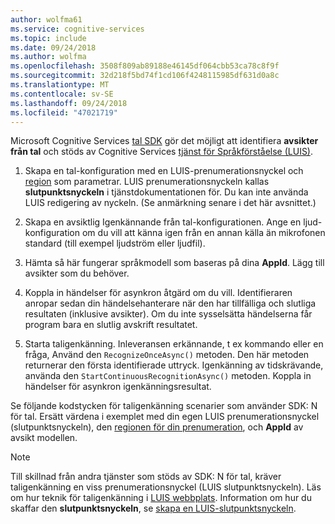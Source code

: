 ```yaml
---
author: wolfma61
ms.service: cognitive-services
ms.topic: include
ms.date: 09/24/2018
ms.author: wolfma
ms.openlocfilehash: 3508f809ab89188e46145df064cbb53ca78c8f9f
ms.sourcegitcommit: 32d218f5bd74f1cd106f4248115985df631d0a8c
ms.translationtype: MT
ms.contentlocale: sv-SE
ms.lasthandoff: 09/24/2018
ms.locfileid: "47021719"
---
```

<!-- N.B. no header, language-agnostic -->

Microsoft Cognitive Services [tal SDK](~/articles/cognitive-services/speech-service/speech-sdk.md) gör det möjligt att identifiera **avsikter från tal** och stöds av Cognitive Services [tjänst för Språkförståelse (LUIS)](https://www.luis.ai/home).

1. Skapa en tal-konfiguration med en LUIS-prenumerationsnyckel och [region](~/articles/cognitive-services/speech-service/regions.md#regions-for-intent-recognition) som parametrar. LUIS prenumerationsnyckeln kallas **slutpunktsnyckeln** i tjänstdokumentationen för. Du kan inte använda LUIS redigering av nyckeln. (Se anmärkning senare i det här avsnittet.)

1. Skapa en avsiktlig Igenkännande från tal-konfigurationen. Ange en ljud-konfiguration om du vill att känna igen från en annan källa än mikrofonen standard (till exempel ljudström eller ljudfil).

1. Hämta så här fungerar språkmodell som baseras på dina **AppId**. Lägg till avsikter som du behöver. 

1. Koppla in händelser för asynkron åtgärd om du vill. Identifieraren anropar sedan din händelsehanterare när den har tillfälliga och slutliga resultaten (inklusive avsikter). Om du inte sysselsätta händelserna får program bara en slutlig avskrift resultatet.

1. Starta taligenkänning. Inleveransen erkännande, t ex kommando eller en fråga, Använd den `RecognizeOnceAsync()` metoden. Den här metoden returnerar den första identifierade uttryck. Igenkänning av tidskrävande, använda den `StartContinuousRecognitionAsync()` metoden. Koppla in händelser för asynkron igenkänningsresultat.

Se följande kodstycken för taligenkänning scenarier som använder SDK: N för tal. Ersätt värdena i exemplet med din egen LUIS prenumerationsnyckel (slutpunktsnyckeln), den [regionen för din prenumeration](~/articles/cognitive-services/speech-service/regions.md#regions-for-intent-recognition), och **AppId** av avsikt modellen.

> [!NOTE]
> Till skillnad från andra tjänster som stöds av SDK: N för tal, kräver taligenkänning en viss prenumerationsnyckel (LUIS slutpunktsnyckeln). Läs om hur teknik för taligenkänning i [LUIS webbplats](https://www.luis.ai). Information om hur du skaffar den **slutpunktsnyckeln**, se [skapa en LUIS-slutpunktsnyckeln](https://docs.microsoft.com/azure/cognitive-services/LUIS/luis-how-to-azure-subscription#create-luis-endpoint-key).

